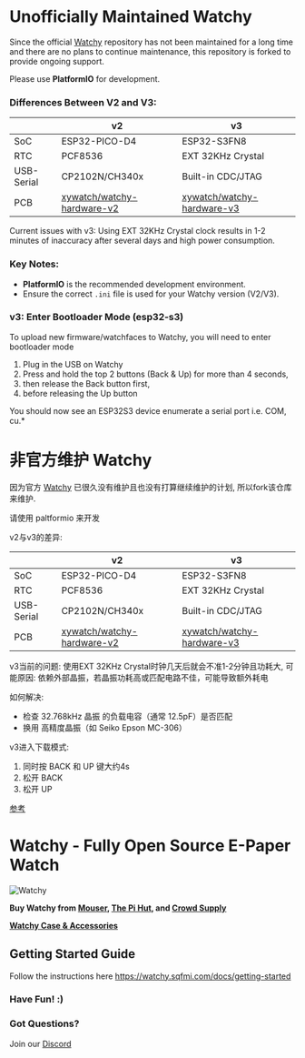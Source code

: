 # Unofficially Maintained Watchy  

Since the official [Watchy](https://github.com/sqfmi/Watchy) repository has not been maintained for a long time and there are no plans to continue maintenance, this repository is forked to provide ongoing support.  

Please use **PlatformIO** for development.

### Differences Between V2 and V3:  

|      | v2      | v3      |
|------------|------------|------------|
| SoC     | ESP32-PICO-D4     | ESP32-S3FN8      |
| RTC      | PCF8536      | EXT 32KHz Crystal      |
| USB-Serial      | CP2102N/CH340x      | Built-in CDC/JTAG      |
| PCB | [xywatch/watchy-hardware-v2](https://github.com/xywatch/watchy-hardware-v2) | [xywatch/watchy-hardware-v3](https://github.com/xywatch/watchy-hardware-v3)|

Current issues with v3: Using EXT 32KHz Crystal clock results in 1-2 minutes of inaccuracy after several days and high power consumption.

### Key Notes:  
- **PlatformIO** is the recommended development environment.  
- Ensure the correct `.ini` file is used for your Watchy version (V2/V3).  

### v3: Enter Bootloader Mode (esp32-s3)
To upload new firmware/watchfaces to Watchy, you will need to enter bootloader mode
1. Plug in the USB on Watchy
1. Press and hold the top 2 buttons (Back & Up) for more than 4 seconds, 
1. then release the Back button first, 
1. before releasing the Up button

You should now see an ESP32S3 device enumerate a serial port i.e. COM, cu.*


# 非官方维护 Watchy

因为官方 [Watchy](https://github.com/sqfmi/Watchy) 已很久没有维护且也没有打算继续维护的计划, 所以fork该仓库来维护.

请使用 paltformio 来开发

v2与v3的差异:

|      | v2      | v3      |
|------------|------------|------------|
| SoC     | ESP32-PICO-D4     | ESP32-S3FN8      |
| RTC      | PCF8536      | EXT 32KHz Crystal      |
| USB-Serial      | CP2102N/CH340x      | Built-in CDC/JTAG      |
| PCB | [xywatch/watchy-hardware-v2](https://github.com/xywatch/watchy-hardware-v2) | [xywatch/watchy-hardware-v3](https://github.com/xywatch/watchy-hardware-v3)|

v3当前的问题: 使用EXT 32KHz Crystal时钟几天后就会不准1-2分钟且功耗大, 可能原因: 依赖外部晶振，若晶振功耗高或匹配电路不佳，可能导致额外耗电

如何解决:
* 检查 32.768kHz 晶振 的负载电容（通常 12.5pF）是否匹配
* 换用 高精度晶振（如 Seiko Epson MC-306）

v3进入下载模式:
1. 同时按 BACK 和 UP 键大约4s
2. 松开 BACK
3. 松开 UP

[参考](https://blog.csdn.net/qq_62078117/article/details/135510767)

# Watchy - Fully Open Source E-Paper Watch

![Watchy](https://watchy.sqfmi.com/img/watchy_render.png)

**Buy Watchy from [Mouser](https://www.mouser.com/ProductDetail/SQFMI/SQFMI-WATCHY-10?qs=DRkmTr78QARN9VSJRzqRxw%3D%3D), [The Pi Hut](https://thepihut.com/collections/sqfmi), and [Crowd Supply](https://www.crowdsupply.com/sqfmi/watchy)**

[**Watchy Case & Accessories**](https://shop.sqfmi.com)

## Getting Started Guide
Follow the instructions here https://watchy.sqfmi.com/docs/getting-started

### Have Fun! :)

### Got Questions?

Join our [Discord](https://discord.gg/ZXDegGV8E7)


